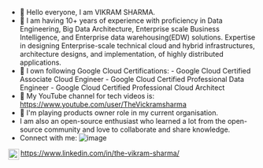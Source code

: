- 👋 Hello everyone, I am VIKRAM SHARMA. 
- 👀 I am having 10+ years of experience with proficiency in Data Engineering, Big Data Architecture, Enterprise scale Business Intelligence, and Enterprise data warehousing(EDW) solutions.
Expertise in designing Enterprise-scale technical cloud and hybrid infrastructures, architecture designs, and implementation, of highly distributed applications.
- 🌱 I own following Google Cloud Certifications:
        -  Google Cloud Certified Associate Cloud Engineer
        -  Google Cloud Certified Professional Data Engineer
        -  Google Cloud Certified Professional Cloud Architect
- 💞️ My YouTube channel for tech videos is: https://www.youtube.com/user/TheVickramsharma
- 🌱 I'm playing products owner role in my current organisation.
- I am also an open-source enthusiast who learned a lot from the open-source community and love to collaborate and share knowledge.
- Connect with me:
![image](https://user-images.githubusercontent.com/9397194/204473709-200b31a3-7a25-4778-9735-bef40b661f5a.png)
<img align="left" alt="Cloud_AI_Analytics | YouTube" width="22px" src="https://raw.githubusercontent.com/peterthehan/peterthehan/master/assets/youtube.svg" style="max-width: 100%;">

https://www.linkedin.com/in/the-vikram-sharma/

